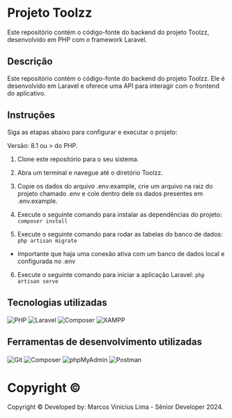 # Projeto Toolzz
Este repositório contém o código-fonte do backend do projeto Toolzz, desenvolvido em PHP com o framework Laravel.

## Descrição
Este repositório contém o código-fonte do backend do projeto Toolzz. Ele é desenvolvido em Laravel e oferece uma API para interagir com o frontend do aplicativo. 

## Instruções

Siga as etapas abaixo para configurar e executar o projeto:

Versão: 8.1 ou > do PHP. 

1. Clone este repositório para o seu sistema.

2. Abra um terminal e navegue até o diretório Toolzz.

3. Copie os dados do arquivo .env.example, crie um arquivo na raiz do projeto chamado .env e cole dentro dele os dados presentes em .env.example.

4. Execute o seguinte comando para instalar as dependências do projeto:
`composer install`

5. Execute o seguinte comando para rodar as tabelas do banco de dados:
`php artisan migrate`

- Importante que haja uma conexão ativa com um banco de dados local e configurada no .env

6. Execute o seguinte comando para iniciar a aplicação Laravel:
`php artisan serve`

## Tecnologias utilizadas
<div align="left">
    <img align="center" alt="PHP" src="https://img.shields.io/badge/PHP-777BB4?style=for-the-badge&logo=php&logoColor=white">
    <img align="center" alt="Laravel" src="https://img.shields.io/badge/Laravel-FF2D20?style=for-the-badge&logo=laravel&logoColor=white">
    <img align="center" alt="Composer" src="https://img.shields.io/badge/Composer-885630?style=for-the-badge&logo=composer&logoColor=white">
    <img align="center" alt="XAMPP" src="https://img.shields.io/badge/XAMPP-FB7A24?style=for-the-badge&logo=xampp&logoColor=white">
</div>

## Ferramentas de desenvolvimento utilizadas
<div align="left">
    <img align="center" alt="Git" src="https://img.shields.io/badge/git-%23F05033.svg?style=for-the-badge&logo=git&logoColor=white"> 
    <img align="center" alt="Composer" src="https://img.shields.io/badge/Composer-885630?style=for-the-badge&logo=composer&logoColor=white">
    <img align="center" alt="phpMyAdmin" src="https://img.shields.io/badge/phpMyAdmin-4479A1?style=for-the-badge&logo=phpmyadmin&logoColor=white">
    <img align="center" alt="Postman" src="https://img.shields.io/badge/Postman-FF6C37?style=for-the-badge&logo=postman&logoColor=white">
</div>

# Copyright ©
Copyright © Developed by: Marcos Vinicius Lima - Sênior Developer 2024.
